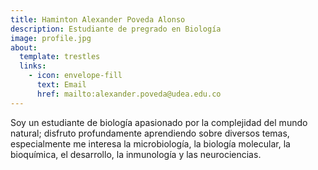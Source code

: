 ```yaml
---
title: Haminton Alexander Poveda Alonso
description: Estudiante de pregrado en Biología
image: profile.jpg
about:
  template: trestles
  links:
    - icon: envelope-fill
      text: Email
      href: mailto:alexander.poveda@udea.edu.co
---
```


Soy un estudiante de biología apasionado por la complejidad del mundo
natural; disfruto profundamente aprendiendo sobre diversos temas,
especialmente me interesa la microbiología, la biología molecular, la
bioquímica, el desarrollo, la inmunología y las neurociencias.
